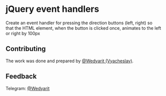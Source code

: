 # jQuery event handlers
Create an event handler for pressing the direction buttons (left, right) so that the HTML element, when the button is clicked once, animates to the left or right by 100px

## Contributing
The work was done and prepared by [@Wedyarit (Vyacheslav)](https://github.com/Wedyarit).

## Feedback
Telegram: [@Wedyarit](https://t.me/Wedyarit)
